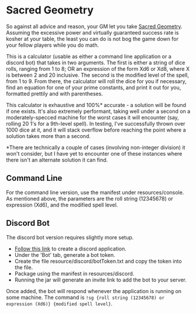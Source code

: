 # Sacred Geometry
So against all advice and reason, your GM let you take 
[Sacred Geometry](https://www.d20pfsrd.com/feats/general-feats/sacred-geometry/).
Assuming the excessive power and virtually guaranteed success rate is kosher at your table, the
least you can do is not bog the game down for your fellow players while you do math.

This is a calculator (usable as either a command line application or a discord bot) that takes in 
two arguments. The first is either a string of dice rolls, ranging from 1 to 8; OR an expression of 
the form Xd6 or Xd8, where X is between 2 and 20 inclusive. The second is the modified level of the 
spell, from 1 to 9. From there, the calculator will roll the dice for you if necessary, find an 
equation for one of your prime constants, and print it out for you, formatted prettily and with 
parentheses.  
 
This calculator is exhaustive and 100%* accurate - a solution will be found if one exists. It's also
extremely performant, taking well under a second on a moderately-specced machine for the worst 
cases it will encounter (say, rolling 20 1's for a 9th-level spell). In testing, I've successfully 
thrown over 1000 dice at it, and it will stack overflow before reaching the point where a solution 
takes more than a second.

*There are technically a couple of cases (involving non-integer division) it won't consider, but I 
have yet to encounter one of these instances where there isn't an alternate solution it can find.

## Command Line
For the command line version, use the manifest under resources/console. As mentioned above, the 
parameters are the roll string (12345678) or expression (Xd6), and the modified spell level.

## Discord Bot
The discord bot version requires slightly more setup. 
* [Follow this link](https://discord.com/developers/applications) to create a discord application.
* Under the 'Bot' tab, generate a bot token.
* Create the file resource/discord/botToken.txt and copy the token into the file.
* Package using the manifest in resources/discord.
* Running the jar will generate an invite link to add the bot to your server.

Once added, the bot will respond whenever the application is running on some machine. The command is
`!sg {roll string (12345678) or expression (Xd6)} {modified spell level}`.